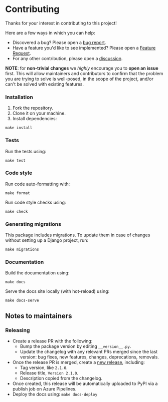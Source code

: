 # Contributing

Thanks for your interest in contributing to this project!

Here are a few ways in which you can help:

- Discovered a bug? Please open a [bug report](https://github.com/florimondmanca/djangorestframework-api-key/issues/new?template=bug_report.md).
- Have a feature you'd like to see implemented? Please open a [Feature Request](https://github.com/florimondmanca/djangorestframework-api-key/issues/new?template=feature_request.md).
- For any other contribution, please open a [discussion](https://github.com/florimondmanca/djangorestframework-api-key/issues/new?template=discussion.md).

**NOTE**: for **non-trivial changes** we _highly_ encourage you to **open an issue** first. This will allow maintainers and contributors to confirm that the problem you are trying to solve is well-posed, in the scope of the project, and/or can't be solved with existing features.

### Installation

1. Fork the repository.
1. Clone it on your machine.
1. Install dependencies:

```
make install
```

### Tests

Run the tests using:

```
make test
```

### Code style

Run code auto-formatting with:

```
make format
```

Run code style checks using:

```
make check
```

### Generating migrations

This package includes migrations. To update them in case of changes without setting up a Django project, run:

```
make migrations
```

### Documentation

Build the documentation using:

```
make docs
```

Serve the docs site locally (with hot-reload) using:

```
make docs-serve
```

## Notes to maintainers

### Releasing

- Create a release PR with the following:
  - Bump the package version by editing `__version__.py`.
  - Update the changelog with any relevant PRs merged since the last version: bug fixes, new features, changes, deprecations, removals.
- Once the release PR is merged, create a [new release](https://github.com/florimondmanca/djangorestframework-api-key/releases/new), including:
    - Tag version, like `2.1.0`.
    - Release title, `Version 2.1.0`.
    - Description copied from the changelog.
- Once created, this release will be automatically uploaded to PyPI via a publish job on Azure Pipelines.
- Deploy the docs using: `make docs-deploy`

